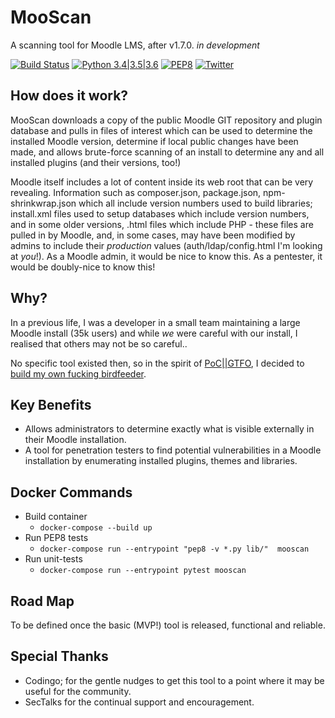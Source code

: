 # MooScan
A scanning tool for Moodle LMS, after v1.7.0. *in development* 

[![Build Status](https://travis-ci.org/vortexau/mooscan.svg?branch=master)](https://travis-ci.org/vortexau/mooscan) [![Python 3.4|3.5|3.6](https://img.shields.io/badge/python-3.4|3.5|3.6-brightgreen.svg)](https://www.python.org/) [![PEP8](https://img.shields.io/badge/code%20style-pep8-orange.svg)](https://www.python.org/dev/peps/pep-0008/) [![Twitter](https://img.shields.io/badge/twitter-@vortexau_-blue.svg)](https://twitter.com/vortexau)

## How does it work?
MooScan downloads a copy of the public Moodle GIT repository and plugin database and pulls in files of interest which can be used to determine the installed Moodle version, determine if local public changes have been made, and allows brute-force scanning of an install to determine any and all installed plugins (and their versions, too!)

Moodle itself includes a lot of content inside its web root that can be very revealing. Information such as composer.json, package.json, npm-shrinkwrap.json which all include version numbers used to build libraries; install.xml files used to setup databases which include version numbers, and in some older versions, .html files which include PHP - these files are pulled in by Moodle, and, in some cases, may have been modified by admins to include their *production* values (auth/ldap/config.html I'm looking at *you*!). As a Moodle admin, it would be nice to know this. As a pentester, it would be doubly-nice to know this!

## Why?
In a previous life, I was a developer in a small team maintaining a large Moodle install (35k users) and while _we_ were careful with our install, I realised that others may not be so careful..

No specific tool existed then, so in the spirit of [PoC||GTFO](https://www.alchemistowl.org/pocorgtfo/), I decided to [build my own fucking birdfeeder](https://www.alchemistowl.org/pocorgtfo/pocorgtfo02.pdf).

## Key Benefits
* Allows administrators to determine exactly what is visible externally in their Moodle installation. 
* A tool for penetration testers to find potential vulnerabilities in a Moodle installation by enumerating installed plugins, themes and libraries.

## Docker Commands
* Build container
    * `docker-compose --build up`
* Run PEP8 tests
    * `docker-compose run --entrypoint "pep8 -v *.py lib/"  mooscan`
* Run unit-tests
    * `docker-compose run --entrypoint pytest mooscan`

## Road Map
To be defined once the basic (MVP!) tool is released, functional and reliable.

## Special Thanks
* Codingo; for the gentle nudges to get this tool to a point where it may be useful for the community.
* SecTalks for the continual support and encouragement.
